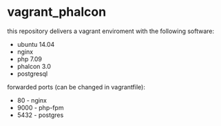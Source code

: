 # vagrant_phalcon

this repository delivers a vagrant enviroment with the following software:
- ubuntu 14.04
- nginx             
- php 7.09          
- phalcon 3.0
- postgresql        


forwarded ports (can be changed in vagrantfile):
- 80 - nginx
- 9000 - php-fpm
- 5432 - postgres